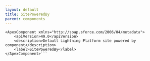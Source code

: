 ```yaml
---
layout: default
title: SitePoweredBy
parent: components
---
```


```<?xml version="1.0" encoding="UTF-8"?>
<ApexComponent xmlns="http://soap.sforce.com/2006/04/metadata">
    <apiVersion>49.0</apiVersion>
    <description>Default Lightning Platform site powered by component</description>
    <label>SitePoweredBy</label>
</ApexComponent>```
